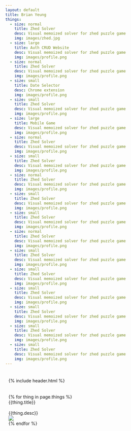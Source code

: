 ```yaml
---
layout: default
title: Brian Yeung
things:
  - size: normal
    title: Zhed Solver
    desc: Visual memoized solver for zhed puzzle game
    img: images/zhed.jpg
  - size: large
    title: Auth CRUD Website
    desc: Visual memoized solver for zhed puzzle game
    img: images/profile.png
  - size: normal
    title: Zhed Solver
    desc: Visual memoized solver for zhed puzzle game
    img: images/profile.png
  - size: small
    title: Date Selector
    desc: Chrome extension
    img: images/profile.png
  - size: small
    title: Zhed Solver
    desc: Visual memoized solver for zhed puzzle game
    img: images/profile.png
  - size: large
    title: Mobile Game
    desc: Visual memoized solver for zhed puzzle game
    img: images/profile.png
  - size: normal
    title: Zhed Solver
    desc: Visual memoized solver for zhed puzzle game
    img: images/profile.png
  - size: small
    title: Zhed Solver
    desc: Visual memoized solver for zhed puzzle game
    img: images/profile.png
  - size: normal
    title: Zhed Solver
    desc: Visual memoized solver for zhed puzzle game
    img: images/profile.png
  - size: small
    title: Zhed Solver
    desc: Visual memoized solver for zhed puzzle game
    img: images/profile.png
  - size: small
    title: Zhed Solver
    desc: Visual memoized solver for zhed puzzle game
    img: images/profile.png
  - size: normal
    title: Zhed Solver
    desc: Visual memoized solver for zhed puzzle game
    img: images/profile.png
  - size: small
    title: Zhed Solver
    desc: Visual memoized solver for zhed puzzle game
    img: images/profile.png
  - size: small
    title: Zhed Solver
    desc: Visual memoized solver for zhed puzzle game
    img: images/profile.png
  - size: small
    title: Zhed Solver
    desc: Visual memoized solver for zhed puzzle game
    img: images/profile.png
  - size: small
    title: Zhed Solver
    desc: Visual memoized solver for zhed puzzle game
    img: images/profile.png
  - size: small
    title: Zhed Solver
    desc: Visual memoized solver for zhed puzzle game
    img: images/profile.png
  - size: small
    title: Zhed Solver
    desc: Visual memoized solver for zhed puzzle game
    img: images/profile.png
---
```

<div style="max-width: 1000px;
  margin: auto;
  padding: 10px;">

{% include header.html %}

<!-- things -->
<div style="padding-top: 20px">
  <div class="thing-container">
    {% for thing in page.things %}
    <div class="item {{thing.size}}">
      <div class="thing-text">
        <div class="thing-title">{{thing.title}}</div>
        <br />
        <div class="thing-desc">{{thing.desc}}</div>
      </div>
      <img class="thing-img" src="{{thing.img}}">
    </div>
    {% endfor %}
  </div>
</div>

<!-- socials on the side like bc -->

</div>
